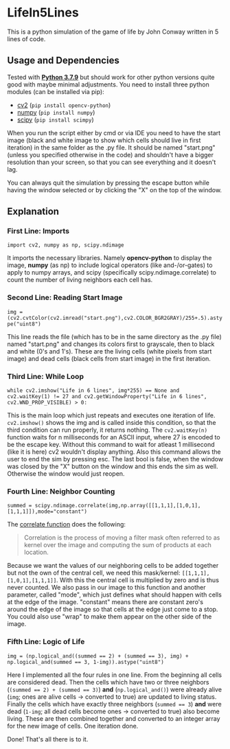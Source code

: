 # LifeIn5Lines
This is a python simulation of the game of life by John Conway written in 5 lines of code.

## Usage and Dependencies

Tested with [**Python 3.7.9**](https://www.python.org/downloads/release/python-379/) but should work for other python versions quite good with maybe minimal adjustments. You need to install three python modules (can be installed via pip):

* [cv2](https://pypi.org/project/opencv-python/) (`pip install opencv-python`)
* [numpy](https://numpy.org/install/) (`pip install numpy`)
* [scipy](https://www.scipy.org/install.html) (`pip install scimpy`)

When you run the script either by cmd or via IDE you need to have the start image (black and white image to show which cells should live in first iteration) in the same folder as the .py file. It should be named "start.png" (unless you specified otherwise in the code) and shouldn't have a bigger resolution than your screen, so that you can see everything and it doesn't lag.

You can always quit the simulation by pressing the escape button while having the window selected or by clicking the "X" on the top of the window.

## Explanation

### First Line: Imports

`import cv2, numpy as np, scipy.ndimage`

It imports the necessary libraries. Namely **opencv-python** to display the image, **numpy** (as np) to include logical operators (like and-/or-gates) to apply to numpy arrays, and scipy (specifically scipy.ndimage.correlate) to count the number of living neighbors each cell has.

### Second Line: Reading Start Image

`img = (cv2.cvtColor(cv2.imread("start.png"),cv2.COLOR_BGR2GRAY)/255+.5).astype("uint8")`

This line reads the file (which has to be in the same directory as the .py file) named "start.png" and changes its colors first to grayscale, then to black and white (0's and 1's). These are the living cells (white pixels from start image) and dead cells (black cells from start image) in the first iteration.

### Third Line: While Loop

`while cv2.imshow("Life in 6 lines", img*255) == None and cv2.waitKey(1) != 27 and cv2.getWindowProperty("Life in 6 lines", cv2.WND_PROP_VISIBLE) > 0:`

This is the main loop which just repeats and executes one iteration of life. `cv2.imshow()` shows the img and is called inside this condition, so that the third condition can run properly, it returns nothing. The `cv2.waitKey(n)` function waits for n milliseconds for an ASCII input, where 27 is encoded to be the escape key. Without this command to wait for atleast 1 millisecond (like it is here) cv2 wouldn't display anything. Also this command allows the user to end the sim by pressing esc. The last bool is false, when the window was closed by the "X" button on the window and this ends the sim as well. Otherwise the window would just reopen.

### Fourth Line: Neighbor Counting

`summed = scipy.ndimage.correlate(img,np.array([[1,1,1],[1,0,1],[1,1,1]]),mode="constant")`

The [correlate function](https://docs.scipy.org/doc/scipy/reference/generated/scipy.ndimage.correlate.html) does the following:

> Correlation is the process of moving a filter mask often referred to as kernel over the image and computing the sum of products at each location.

Because we want the values of our neighboring cells to be added together but not the own of the central cell, we need this mask/kernel: 
`[[1,1,1],[1,0,1],[1,1,1]]`. With this the central cell is multiplied by zero and is thus never counted. We also pass in our image to this function and another parameter, called "mode", which just defines what should happen with cells at the edge of the image. "constant" means there are constant zero's around the edge of the image so that cells at the edge just come to a stop. You could also use "wrap" to make them appear on the other side of the image.

### Fifth Line: Logic of Life

`img = (np.logical_and((summed == 2) + (summed == 3), img) + np.logical_and(summed == 3, 1-img)).astype("uint8")`

Here I implemented all the four rules in one line. From the beginning all cells are considered dead. Then the cells which have two or three neighbors (`(summed == 2) + (summed == 3)`) **and** (`np.logical_and()`) were already alive (`img`; ones are alive cells -> converted to true) are updated to living status. Finally the cells which have exactly three neighbors (`summed == 3`) **and** were dead (`1-img`; all dead cells become ones -> converted to true) also become living. These are then combined together and converted to an integer array for the new image of cells. One iteration done.

Done! That's all there is to it.
